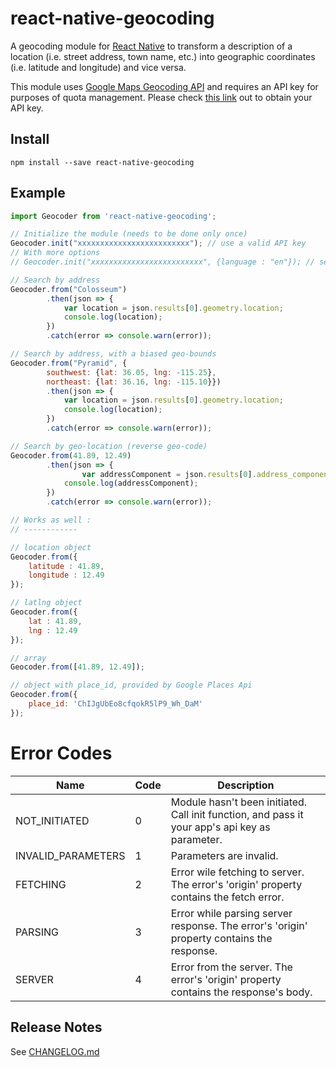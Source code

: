 # react-native-geocoding

A geocoding module for [React Native](https://github.com/facebook/react-native) to transform a description of a location (i.e. street address, town name, etc.) into geographic coordinates (i.e. latitude and longitude) and vice versa.

This module uses [Google Maps Geocoding API](https://developers.google.com/maps/documentation/geocoding/intro) and requires an API key for purposes of quota management. Please check [this link](https://developers.google.com/maps/documentation/geocoding/get-api-key) out to obtain your API key.

## Install

```shell
npm install --save react-native-geocoding
```

## Example

```js
import Geocoder from 'react-native-geocoding';

// Initialize the module (needs to be done only once)
Geocoder.init("xxxxxxxxxxxxxxxxxxxxxxxxx"); // use a valid API key
// With more options
// Geocoder.init("xxxxxxxxxxxxxxxxxxxxxxxxx", {language : "en"}); // set the language

// Search by address
Geocoder.from("Colosseum")
		.then(json => {
			var location = json.results[0].geometry.location;
			console.log(location);
		})
		.catch(error => console.warn(error));

// Search by address, with a biased geo-bounds
Geocoder.from("Pyramid", {
		southwest: {lat: 36.05, lng: -115.25},
		northeast: {lat: 36.16, lng: -115.10}})
		.then(json => {
			var location = json.results[0].geometry.location;
			console.log(location);
		})
		.catch(error => console.warn(error));

// Search by geo-location (reverse geo-code)
Geocoder.from(41.89, 12.49)
		.then(json => {
        		var addressComponent = json.results[0].address_components[0];
			console.log(addressComponent);
		})
		.catch(error => console.warn(error));

// Works as well :
// ------------

// location object
Geocoder.from({
	latitude : 41.89,
	longitude : 12.49
});

// latlng object
Geocoder.from({
	lat : 41.89,
	lng : 12.49
});

// array
Geocoder.from([41.89, 12.49]);

// object with place_id, provided by Google Places Api
Geocoder.from({
	place_id: 'ChIJgUbEo8cfqokR5lP9_Wh_DaM'
});

```

# Error Codes
| Name | Code | Description |
| --- | --- | --- |
| NOT_INITIATED | 0 | Module hasn't been initiated. Call init function, and pass it your app's api key as parameter. |
| INVALID_PARAMETERS | 1 | Parameters are invalid. |
| FETCHING | 2 | Error wile fetching to server. The error's 'origin' property contains the fetch error. |
| PARSING | 3 | Error while parsing server response. The error's 'origin' property contains the response. |
| SERVER | 4 | Error from the server. The error's 'origin' property contains the response's body. |


## Release Notes

See [CHANGELOG.md](https://github.com/marlove/react-native-geocoding/blob/master/CHANGELOG.md)
